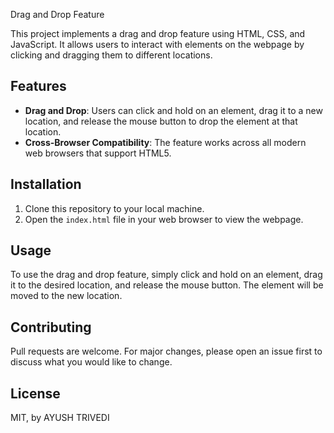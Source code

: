  Drag and Drop Feature

This project implements a drag and drop feature using HTML, CSS, and JavaScript. It allows users to interact with elements on the webpage by clicking and dragging them to different locations.

## Features

- **Drag and Drop**: Users can click and hold on an element, drag it to a new location, and release the mouse button to drop the element at that location.
- **Cross-Browser Compatibility**: The feature works across all modern web browsers that support HTML5.

## Installation

1. Clone this repository to your local machine.
2. Open the `index.html` file in your web browser to view the webpage.

## Usage

To use the drag and drop feature, simply click and hold on an element, drag it to the desired location, and release the mouse button. The element will be moved to the new location.

## Contributing

Pull requests are welcome. For major changes, please open an issue first to discuss what you would like to change.

## License

MIT, by AYUSH TRIVEDI
